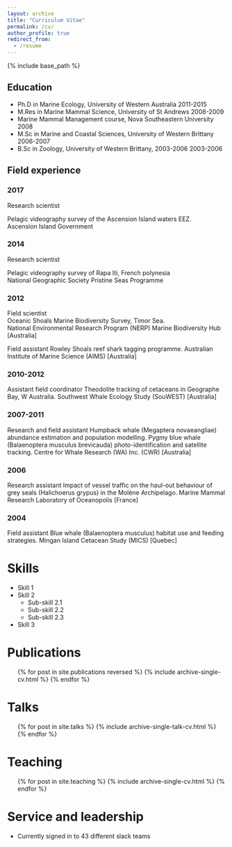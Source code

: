 ```yaml
---
layout: archive
title: "Curriculum Vitae"
permalink: /cv/
author_profile: true
redirect_from:
  - /resume
---
```


{% include base_path %}

<h2 class="cvsection"> Education</h2>

* Ph.D in Marine Ecology, University of Western Australia <span class="cvyear">2011-2015</span>
* M.Res in Marine Mammal Science, University of St Andrews <span class="cvyear">2008-2009</span>
* Marine Mammal Management course, Nova Southeastern University <span class="cvyear">2008</span>
* M.Sc in Marine and Coastal Sciences, University of Western Brittany <span class="cvyear">2006-2007</span>
* B.Sc in Zoology, University of Western Brittany, 2003-2006 <span class="cvyear">2003-2006</span>

<h2 class="cvsection"> Field experience</h2>

<h3 class="cvyear"> 2017</h3>

<p class="cvrole">Research scientist</p>
Pelagic videography survey of the Ascension Island waters EEZ.<br>
<span class="cvwho">Ascension Island Government</span>

<h3 class="cvyear"> 2014</h3>

<p class="cvrole">Research scientist</p>
Pelagic videography survey of Rapa Iti, French polynesia<br>
<span class="cvwho">National Geographic Society Pristine Seas Programme</span>

<h3 class="cvyear"> 2012</h3>

Field scientist<br>
Oceanic Shoals Marine Biodiversity Survey, Timor Sea.<br>
National Environmental Research Program (NERP) Marine Biodiversity Hub [Australia]

Field assistant
Rowley Shoals reef shark tagging programme.
Australian Institute of Marine Science (AIMS) [Australia]

<h3 class="cvyear"> 2010-2012</h3>

Assistant field coordinator
Theodolite tracking of cetaceans in Geographe Bay, W Australia.
Southwest Whale Ecology Study (SouWEST) [Australia]

<h3 class="cvyear"> 2007-2011</h3>

Research and field assistant
Humpback whale (Megaptera novaeangliae) abundance estimation and population modelling.
Pygmy blue whale (Balaenoptera musculus brevicauda) photo-identification and satellite tracking.
Centre for Whale Research (WA) Inc. (CWR) [Australia]

<h3 class="cvyear"> 2006</h3>

Research assistant
Impact of vessel traffic on the haul-out behaviour of grey seals (Halichoerus grypus) in the Molène Archipelago.
Marine Mammal Research Laboratory of Oceanopolis [France]

<h3 class="cvyear"> 2004</h3>

Field assistant
Blue whale (Balaenoptera musculus) habitat use and feeding strategies.
Mingan Island Cetacean Study (MICS) [Quebec]

Skills
======
* Skill 1
* Skill 2
  * Sub-skill 2.1
  * Sub-skill 2.2
  * Sub-skill 2.3
* Skill 3

Publications
======
  <ul>{% for post in site.publications reversed %}
    {% include archive-single-cv.html %}
  {% endfor %}</ul>

Talks
======
  <ul>{% for post in site.talks %}
    {% include archive-single-talk-cv.html %}
  {% endfor %}</ul>

Teaching
======
  <ul>{% for post in site.teaching %}
    {% include archive-single-cv.html %}
  {% endfor %}</ul>

Service and leadership
======
* Currently signed in to 43 different slack teams
